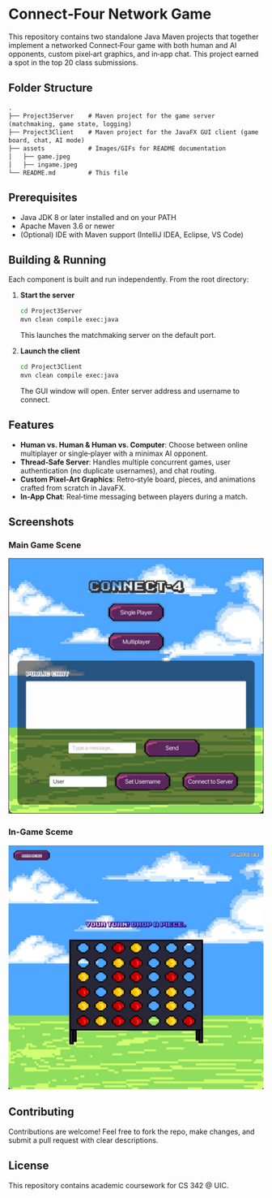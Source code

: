 # Connect‑Four Network Game

This repository contains two standalone Java Maven projects that together implement a networked Connect‑Four game with both human and AI opponents, custom pixel‑art graphics, and in‑app chat. This project earned a spot in the top 20 class submissions.

## Folder Structure

```
.
├── Project3Server    # Maven project for the game server (matchmaking, game state, logging)
├── Project3Client    # Maven project for the JavaFX GUI client (game board, chat, AI mode)
├── assets            # Images/GIFs for README documentation
│   ├── game.jpeg
│   ├── ingame.jpeg
└── README.md         # This file
```

## Prerequisites

* Java JDK 8 or later installed and on your PATH
* Apache Maven 3.6 or newer
* (Optional) IDE with Maven support (IntelliJ IDEA, Eclipse, VS Code)

## Building & Running

Each component is built and run independently. From the root directory:

1. **Start the server**

   ```bash
   cd Project3Server
   mvn clean compile exec:java
   ```

   This launches the matchmaking server on the default port.

2. **Launch the client**

   ```bash
   cd Project3Client
   mvn clean compile exec:java
   ```

   The GUI window will open. Enter server address and username to connect.

## Features

* **Human vs. Human & Human vs. Computer**: Choose between online multiplayer or single‑player with a minimax AI opponent.
* **Thread‑Safe Server**: Handles multiple concurrent games, user authentication (no duplicate usernames), and chat routing.
* **Custom Pixel‑Art Graphics**: Retro‑style board, pieces, and animations crafted from scratch in JavaFX.
* **In‑App Chat**: Real‑time messaging between players during a match.

## Screenshots

### Main Game Scene

![Connect-Four Board in Play](assets/game.jpeg)

### In-Game Sceme

![Piece Drop Animation](assets/ingame.jpeg)

## Contributing

Contributions are welcome! Feel free to fork the repo, make changes, and submit a pull request with clear descriptions.

## License

This repository contains academic coursework for CS 342 @ UIC.
